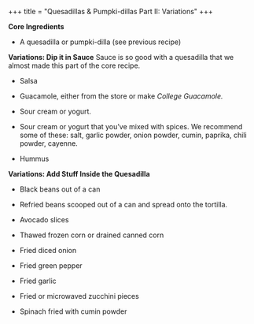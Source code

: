 +++
title = "Quesadillas & Pumpki-dillas Part II: Variations"
+++

**Core Ingredients**
- A quesadilla or pumpki-dilla (see previous recipe)

**Variations: Dip it in Sauce**
Sauce is so good with a quesadilla that we almost made this part of the core
recipe.

- Salsa

- Guacamole, either from the store or make _College Guacamole._

- Sour cream or yogurt.

- Sour cream or yogurt that you’ve mixed with spices. We recommend
some of these: salt, garlic powder, onion powder, cumin, paprika, chili
powder, cayenne.

- Hummus

**Variations: Add Stuff Inside the Quesadilla**
- Black beans out of a can

- Refried beans scooped out of a can and spread onto the tortilla.

- Avocado slices

- Thawed frozen corn or drained canned corn

- Fried diced onion

- Fried green pepper

- Fried garlic

- Fried or microwaved zucchini pieces

- Spinach fried with cumin powder
